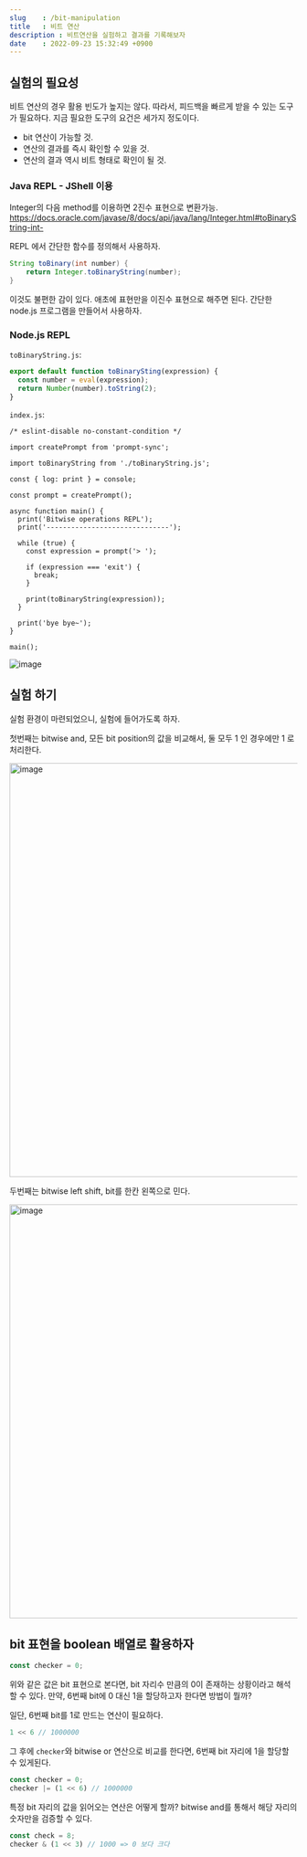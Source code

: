 ```yaml
---
slug    : /bit-manipulation
title   : 비트 연산
description : 비트연산을 실험하고 결과를 기록해보자 
date    : 2022-09-23 15:32:49 +0900
---
```


## 실험의 필요성
비트 연산의 경우 활용 빈도가 높지는 않다. 따라서, 피드백을 빠르게
받을 수 있는 도구가 필요하다. 지금 필요한 도구의 요건은 세가지 정도이다.

- bit 연산이 가능할 것.
- 연산의 결과를 즉시 확인할 수 있을 것. 
- 연산의 결과 역시 비트 형태로 확인이 될 것. 
	
### Java REPL - JShell 이용
Integer의 다음 method를 이용하면 2진수 표현으로 변환가능.
https://docs.oracle.com/javase/8/docs/api/java/lang/Integer.html#toBinaryString-int-

REPL 에서 간단한 함수를 정의해서 사용하자. 

```java
String toBinary(int number) {
	return Integer.toBinaryString(number);
}
```

이것도 불편한 감이 있다.
애초에 표현만을 이진수 표현으로 해주면 된다.
간단한 node.js 프로그램을 만들어서 사용하자.

### Node.js REPL
`toBinaryString.js`:
```javascript
export default function toBinarySting(expression) {
  const number = eval(expression);
  return Number(number).toString(2);
}
```

`index.js`:
```
/* eslint-disable no-constant-condition */

import createPrompt from 'prompt-sync';

import toBinaryString from './toBinaryString.js';

const { log: print } = console;

const prompt = createPrompt();

async function main() {
  print('Bitwise operations REPL');
  print('------------------------------');

  while (true) {
    const expression = prompt('> ');

    if (expression === 'exit') {
      break;
    }

    print(toBinaryString(expression));
  }

  print('bye bye~');
}

main();

```
![image](https://user-images.githubusercontent.com/53764714/191968021-61110517-27b0-439a-b060-6d0effb60932.png)

## 실험 하기
실험 환경이 마련되었으니, 실험에 들어가도록 하자. 

첫번째는 bitwise and, 모든 bit position의 값을 비교해서, 둘 모두
1 인 경우에만 1 로 처리한다. 

<img width="725" alt="image" src="https://user-images.githubusercontent.com/53764714/191974698-f1f5168d-6a6f-41d9-b189-c83079e9a73f.png">

두번째는 bitwise left shift, bit를 한칸 왼쪽으로 민다. 

<img width="725" alt="image" src="https://user-images.githubusercontent.com/53764714/191975227-f6877e0e-07a8-46a1-80c9-efac90790e6c.png">

## bit 표현을 boolean 배열로 활용하자
```javascript
const checker = 0;
```
위와 같은 값은 bit 표현으로 본다면, bit 자리수 만큼의 0이 존재하는 상황이라고 해석할 수 있다. 만약, 6번째 bit에 0 대신 1을 할당하고자 한다면 방법이 뭘까?

일단, 6번째 bit를 1로 만드는 연산이 필요하다.
```javascript
1 << 6 // 1000000
```

그 후에 `checker`와 bitwise or 연산으로 비교를 한다면, 6번째 bit 자리에 1을 할당할 수 있게된다. 
```javascript
const checker = 0;
checker |= (1 << 6) // 1000000 
```
특정 bit 자리의 값을 읽어오는 연산은 어떻게 할까?
bitwise and를 통해서 해당 자리의 숫자만을 검증할 수 있다.
```javascript
const check = 8;
checker & (1 << 3) // 1000 => 0 보다 크다
```
